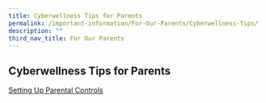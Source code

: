 ```yaml
---
title: Cyberwellness Tips for Parents
permalink: /important-information/For-Our-Parents/Cyberwellness-Tips/
description: ""
third_nav_title: For Our Parents
---
```

## Cyberwellness Tips for Parents

[Setting Up Parental Controls](/files/Setting-Up-Parental-Controls.pdf)


